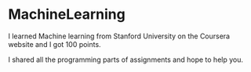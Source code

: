 
MachineLearning
====================

I learned Machine learning from Stanford University on the Coursera website and I got 100 points.

I shared all the programming parts of assignments and hope to help you.
